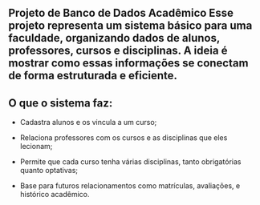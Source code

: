 Projeto de Banco de Dados Acadêmico
Esse projeto representa um sistema básico para uma faculdade, organizando dados de alunos, professores, cursos e disciplinas. A ideia é mostrar como essas informações se conectam de forma estruturada e eficiente.
---

O que o sistema faz:
---
- Cadastra alunos e os vincula a um curso;

- Relaciona professores com os cursos e as disciplinas que eles lecionam;

- Permite que cada curso tenha várias disciplinas, tanto obrigatórias quanto optativas;

- Base para futuros relacionamentos como matrículas, avaliações, e histórico acadêmico.
